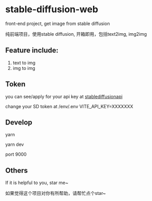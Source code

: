 # stable-diffusion-web
front-end project, get image from stable diffusion

纯前端项目，使用stable diffusion, 开箱即用，包括text2img, img2img

## Feature include:

1. text to img
2. img to img


## Token
you can see/apply for your api key at [stablediffusionapi](https://stablediffusionapi.com/settings/api)

change your SD  token at /env/.env
VITE_API_KEY=XXXXXXX


## Develop
yarn

yarn dev

port 9000

## Others
If it is helpful to you, star me~ 

如果觉得这个项目对你有所帮助，请帮忙点个star~

